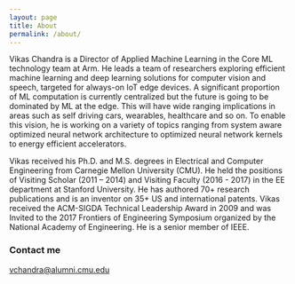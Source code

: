 ```yaml
---
layout: page
title: About
permalink: /about/
---
```


Vikas Chandra is a Director of Applied Machine Learning in the Core ML technology team at Arm. He leads a team
of researchers exploring efficient machine learning and deep learning solutions for computer vision and 
speech, targeted for always-on IoT edge devices. A significant proportion of ML computation is currently 
centralized but the future is going to be dominated by ML at the edge. This will have wide ranging 
implications in areas such as self driving cars, wearables, healthcare and so on. To enable this vision, 
he is working on a variety of topics ranging from system aware optimized neural network architecture to 
optimized neural network kernels to energy efficient accelerators. 

Vikas received his Ph.D. and M.S. degrees in Electrical and Computer Engineering from Carnegie 
Mellon University (CMU). He held the positions of Visiting Scholar (2011 – 2014) and Visiting 
Faculty (2016 - 2017) in the EE department at Stanford University.  He has authored 70+ research 
publications and is an inventor on 35+ US and international patents. Vikas received the 
ACM-SIGDA Technical Leadership Award in 2009 and was Invited to the 2017 Frontiers of 
Engineering Symposium organized by the National Academy of Engineering. He is a senior member
of IEEE.

### Contact me
[vchandra@alumni.cmu.edu](mailto:vchandra@alumni.cmu.edu)
